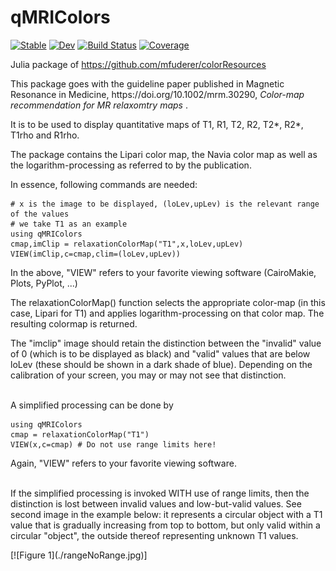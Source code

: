 # qMRIColors

[![Stable](https://img.shields.io/badge/docs-stable-blue.svg)](https://atrotier.github.io/qMRIColors.jl/stable/)
[![Dev](https://img.shields.io/badge/docs-dev-blue.svg)](https://atrotier.github.io/qMRIColors.jl/dev/)
[![Build Status](https://github.com/atrotier/qMRIColors.jl/actions/workflows/CI.yml/badge.svg?branch=main)](https://github.com/atrotier/qMRIColors.jl/actions/workflows/CI.yml?query=branch%3Amain)
[![Coverage](https://codecov.io/gh/atrotier/qMRIColors.jl/branch/main/graph/badge.svg)](https://codecov.io/gh/atrotier/qMRIColors.jl)


Julia package of https://github.com/mfuderer/colorResources

<p>This package goes with the guideline paper published in Magnetic Resonance in Medicine, https://doi.org/10.1002/mrm.30290, <em> Color-map recommendation for MR relaxomtry maps </em>.</p>
<p>It is to be used to display quantitative maps of T1, R1, T2, R2, T2*, R2*, T1rho and R1rho.</p>
<p>The package contains the Lipari color map, the Navia color map as well as the logarithm-processing as referred to by the publication.</p>

<p>In essence, following commands are needed: </p>

```@example 1
# x is the image to be displayed, (loLev,upLev) is the relevant range of the values 
# we take T1 as an example
using qMRIColors
cmap,imClip = relaxationColorMap("T1",x,loLev,upLev)
VIEW(imClip,c=cmap,clim=(loLev,upLev)) 
```
<p>In the above, "VIEW" refers to your favorite viewing software (CairoMakie, Plots, PyPlot, ...)</p>
<p>The relaxationColorMap() function selects the appropriate color-map (in this case, Lipari for T1) and applies logarithm-processing on that color map. The resulting colormap is returned.</p>
<p>The "imclip" image should retain the distinction between the "invalid" value of 0 (which is to be displayed as black) and "valid" values that are below loLev (these should be shown in a dark shade of blue). Depending on the calibration of your screen, you may or may not see that distinction.</p>
<p><br>A simplified processing can be done by</p>

```@example 2
using qMRIColors
cmap = relaxationColorMap("T1")
VIEW(x,c=cmap) # Do not use range limits here! 
```
<p>Again, "VIEW" refers to your favorite viewing software.</p>
<p><br>If the simplified processing is invoked WITH use of range limits, then the 
distinction is lost between invalid values and low-but-valid values. See second image in the 
example below: it represents a circular object with a T1 value that is gradually increasing
from top to bottom, but only valid within a circular "object", the outside thereof representing 
unknown T1 values. </p>
[![Figure 1](./rangeNoRange.jpg)]
